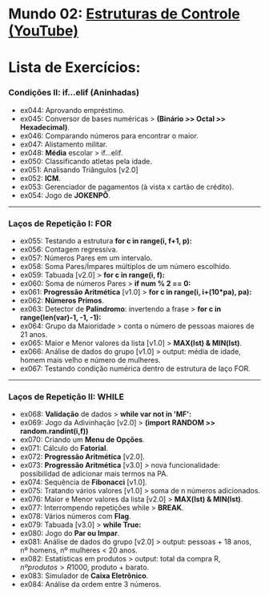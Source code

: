 # **Mundo 02**: [Estruturas de Controle (YouTube)](https://www.youtube.com/playlist?list=PLHz_AreHm4dk_nZHmxxf_J0WRAqy5Czye)

# **Lista de Exercícios:**

### Condições II: if...elif (Aninhadas)
   - ex044: Aprovando empréstimo.
   - ex045: Conversor de bases numéricas > **(Binário >> Octal >> Hexadecimal)**.
   - ex046: Comparando números para encontrar o maior.
   - ex047: Alistamento militar.
   - ex048: **Média** escolar > if...elif.
   - ex050: Classificando atletas pela idade.
   - ex051: Analisando Triângulos [v2.0]
   - ex052: **ICM**.
   - ex053: Gerenciador de pagamentos (à vista x cartão de crédito).
   - ex054: Jogo de **JOKENPÔ**.
---
### Laços de Repetição I: FOR
   - ex055: Testando a estrutura **for c in range(i, f+1, p):**
   - ex056: Contagem regressiva.
   - ex057: Números Pares em um intervalo.
   - ex058: Soma Pares/Ímpares múltiplos de um número escolhido.
   - ex059: Tabuada [v2.0] > **for c in range(i, f):**
   - ex060: Soma de números Pares > **if num % 2 == 0:**
   - ex061: **Progressão Aritmética** [v1.0] > **for c in range(i, i+(10*pa), pa):**
   - ex062: **Números Primos**.
   - ex063: Detector de **Palíndromo**: invertendo a frase > **for c in range(len(var)-1, -1, -1):**  
   - ex064: Grupo da Maioridade > conta o número de pessoas maiores de 21 anos.
   - ex065: Maior e Menor valores da lista [v1.0] > **MAX(lst) & MIN(lst)**.
   - ex066: Análise de dados do grupo [v1.0] > output: média de idade, homem mais velho e número de mulheres.
   - ex067: Testando condição numérica dentro de estrutura de laço FOR.
---
### Laços de Repetição II: WHILE
   - ex068: **Validação** de dados > **while var not in 'MF':**
   - ex069: Jogo da Adivinhação [v2.0] > **(import RANDOM >> random.randint(i,f))**
   - ex070: Criando um **Menu de Opções**.
   - ex071: Cálculo do **Fatorial**.
   - ex072: **Progressão Aritmética** [v2.0].
   - ex073: **Progressão Aritmética** [v3.0] > nova funcionalidade: possibilidad de adicionar mais termos na PA.
   - ex074: Sequência de **Fibonacci** [v1.0].
   - ex075: Tratando vários valores [v1.0] > soma de n números adicionados.
   - ex076: Maior e Menor valores da lista [v2.0] > **MAX(lst) & MIN(lst)**.
   - ex077: Interrompendo repetições while > **BREAK**.
   - ex078: Vários números com **Flag**.
   - ex079: Tabuada [v3.0] > **while True:**
   - ex080: Jogo do **Par ou Impar**.
   - ex081: Análise de dados do grupo [v2.0] > output: pessoas + 18 anos, nº homens, nº mulheres < 20 anos.
   - ex082: Estatísticas em produtos > output: total da compra R$, nº produtos > R$1000, produto + barato.
   - ex083: Simulador de **Caixa Eletrônico**.
   - ex084: Análise da ordem entre 3 números.

